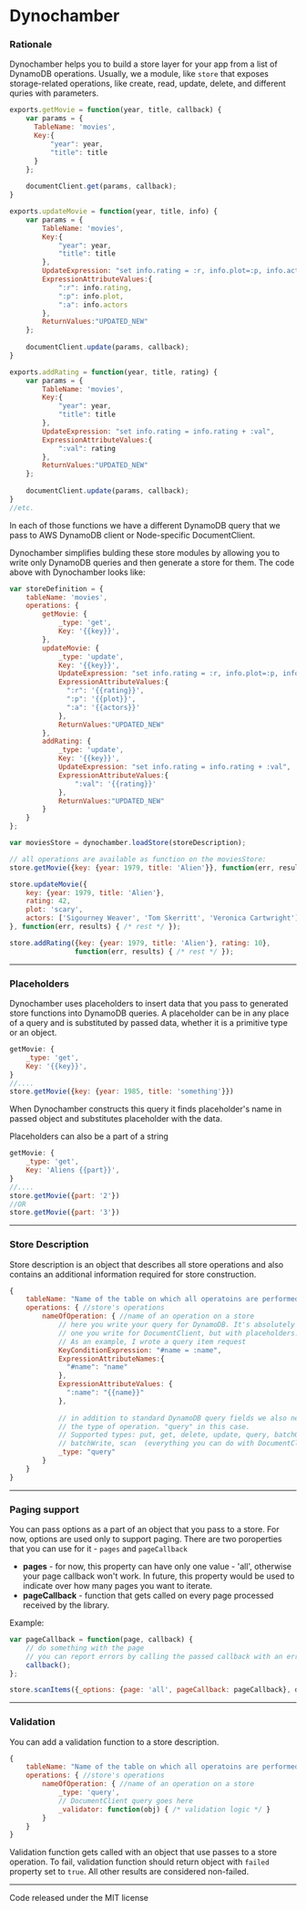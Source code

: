 # Dynochamber

### Rationale
Dynochamber helps you to build a store layer for your app from a list of DynamoDB operations.
Usually, we a module, like `store` that exposes storage-related operations, like create, read, update, delete, and different quries with parameters.

```javascript
exports.getMovie = function(year, title, callback) {
	var params = {
      TableName: 'movies',
      Key:{
          "year": year,
          "title": title
      }
    };
    
    documentClient.get(params, callback);
}

exports.updateMovie = function(year, title, info) {
	var params = {
    	TableName: 'movies',
        Key:{
            "year": year,
            "title": title
        },
        UpdateExpression: "set info.rating = :r, info.plot=:p, info.actors=:a",
        ExpressionAttributeValues:{
            ":r": info.rating,
            ":p": info.plot,
            ":a": info.actors
        },
        ReturnValues:"UPDATED_NEW"
    };
    
    documentClient.update(params, callback);
}

exports.addRating = function(year, title, rating) {
	var params = {
    	TableName: 'movies',
        Key:{
            "year": year,
            "title": title
        },
        UpdateExpression: "set info.rating = info.rating + :val",
        ExpressionAttributeValues:{
        	":val": rating
        },
        ReturnValues:"UPDATED_NEW"
    };
    
    documentClient.update(params, callback);
}
//etc.
```

In each of those functions we have a different DynamoDB query that we pass to AWS DynamoDB client or Node-specific DocumentClient.

Dynochamber simplifies bulding these store modules by allowing you to write only DynamoDB queries and then generate a store for them. The code above with Dynochamber looks like:

```javascript
var storeDefinition = {
	tableName: 'movies',
    operations: {
    	getMovie: {
    		_type: 'get',
        	Key: '{{key}}',
        },
        updateMovie: {
        	_type: 'update',
        	Key: '{{key}}',
        	UpdateExpression: "set info.rating = :r, info.plot=:p, info.actors=:a",
            ExpressionAttributeValues:{
              ":r": '{{rating}}',
              ":p": '{{plot}}',
              ":a": '{{actors}}'
          	},
            ReturnValues:"UPDATED_NEW"
        },
        addRating: {
        	_type: 'update',
        	Key: '{{key}}',
            UpdateExpression: "set info.rating = info.rating + :val",
            ExpressionAttributeValues:{
                ":val": '{{rating}}'
            },
            ReturnValues:"UPDATED_NEW"
        }
    }
};

var moviesStore = dynochamber.loadStore(storeDescription);

// all operations are available as function on the moviesStore:
store.getMovie({key: {year: 1979, title: 'Alien'}}, function(err, results) { /* rest */ });

store.updateMovie({
	key: {year: 1979, title: 'Alien'},
  	rating: 42,
  	plot: 'scary',
  	actors: ['Sigourney Weaver', 'Tom Skerritt', 'Veronica Cartwright']
}, function(err, results) { /* rest */ });

store.addRating({key: {year: 1979, title: 'Alien'}, rating: 10}, 
                function(err, results) { /* rest */ });

```
---
### Placeholders
Dynochamber uses placeholders to insert data that you pass to generated store functions into DynamoDB queries. A placeholder can be in any place of a query and is substituted by passed data, whether it is a primitive type or an object.

```javascript
getMovie: {
	_type: 'get',
	Key: '{{key}}',
}
//....
store.getMovie({key: {year: 1985, title: 'something'}})

```
When Dynochamber constructs this query it finds placeholder's name in passed object and substitutes placeholder with the data.

Placeholders can also be a part of a string
```javascript
getMovie: {
	_type: 'get',
	Key: 'Aliens {{part}}',
}
//....
store.getMovie({part: '2'})
//OR
store.getMovie({part: '3'})

```


---
### Store Description
Store description is an object that describes all store operations and also contains an additional information required for store construction.

```javascript
{
	tableName: "Name of the table on which all operatoins are performed",
    operations: { //store's operations
    	nameOfOperation: { //name of an operation on a store
        	// here you write your query for DynamoDB. It's absolutely the same as the 
            // one you write for DocumentClient, but with placeholders.
            // As an example, I wrote a query item request
            KeyConditionExpression: "#name = :name",
            ExpressionAttributeNames:{
              "#name": "name"
            },
            ExpressionAttributeValues: {
              ":name": "{{name}}"
            },
            
            // in addition to standard DynamoDB query fields we also need to specify
            // the type of operation. "query" in this case.
            // Supported types: put, get, delete, update, query, batchGet, 
            // batchWrite, scan  (everything you can do with DocumentClient
            _type: "query"
        }
    }
}
```
---
### Paging support
You can pass options as a part of an object that you pass to a store. For now, options are used only to support paging. There are two poroperties that you can use for it - `pages` and `pageCallback`

- **pages** - for now, this property can have only one value - 'all', otherwise your page callback won't work. In future, this property would be used to indicate over how many pages  you want to iterate.
- **pageCallback** - function that gets called on every page processed received by the library.

Example:
```javascript
var pageCallback = function(page, callback) {
	// do something with the page
    // you can report errors by calling the passed callback with an error
    callback();
};

store.scanItems({_options: {page: 'all', pageCallback: pageCallback}, done);
```
---
### Validation
You can add a validation function to a store description.

```javascript
{
	tableName: "Name of the table on which all operatoins are performed",
    operations: { //store's operations
    	nameOfOperation: { //name of an operation on a store
        	_type: 'query',
        	// DocumentClient query goes here
            _validator: function(obj) { /* validation logic */ }
        }
    }
}
```

Validation function gets called with an object that use passes to a store operation. To fail, validation function should return object with `failed` property set to `true`. All other results are considered non-failed.

---
Code released under the MIT license
